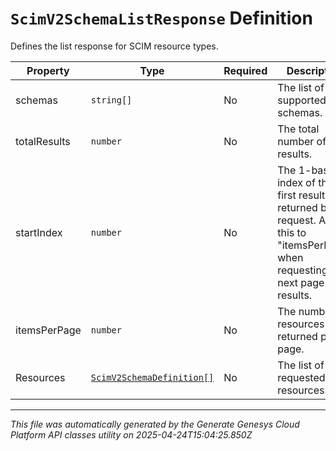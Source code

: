 # `ScimV2SchemaListResponse` Definition

Defines the list response for SCIM resource types.

| Property | Type | Required | Description |
|----------|------|----------|-------------|
| schemas | `string[]` | No | The list of supported schemas. |
| totalResults | `number` | No | The total number of results. |
| startIndex | `number` | No | The 1-based index of the first result returned by this request. Add this to "itemsPerPage" when requesting the next page of results. |
| itemsPerPage | `number` | No | The number of resources returned per page. |
| Resources | [`ScimV2SchemaDefinition[]`](scimv2schemadefinition-definition.md) | No | The list of requested resources. |

---

*This file was automatically generated by the Generate Genesys Cloud Platform API classes utility on 2025-04-24T15:04:25.850Z*